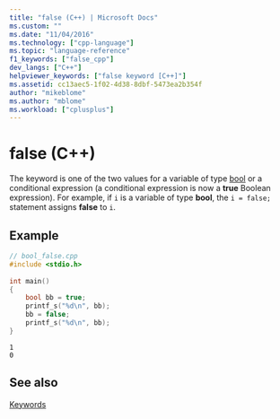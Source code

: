 ```yaml
---
title: "false (C++) | Microsoft Docs"
ms.custom: ""
ms.date: "11/04/2016"
ms.technology: ["cpp-language"]
ms.topic: "language-reference"
f1_keywords: ["false_cpp"]
dev_langs: ["C++"]
helpviewer_keywords: ["false keyword [C++]"]
ms.assetid: cc13aec5-1f02-4d38-8dbf-5473ea2b354f
author: "mikeblome"
ms.author: "mblome"
ms.workload: ["cplusplus"]
---
```

# false (C++)
The keyword is one of the two values for a variable of type [bool](../cpp/bool-cpp.md) or a conditional expression (a conditional expression is now a **true** Boolean expression). For example, if `i` is a variable of type **bool**, the `i = false;` statement assigns **false** to `i`.  
  
## Example  
  
```cpp 
// bool_false.cpp  
#include <stdio.h>  
  
int main()  
{  
    bool bb = true;  
    printf_s("%d\n", bb);  
    bb = false;  
    printf_s("%d\n", bb);  
}  
```  
  
```Output  
1  
0  
```  
  
## See also  
 [Keywords](../cpp/keywords-cpp.md)